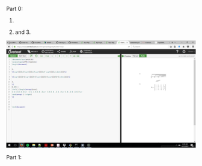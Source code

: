 Part 0:

1. 


2. and 3.

![latex picture](https://raw.githubusercontent.com/garoller/csci2963-labs/master/part0_latex.png)


Part 1:
